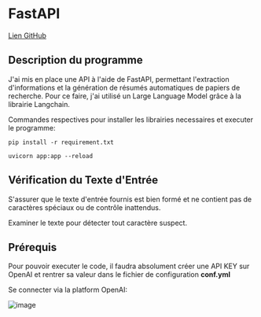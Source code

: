 # FastAPI

[Lien GitHub](https://github.com/SebastiaSerena/FastAPI)


## Description du programme

J'ai mis en place une API à l'aide de FastAPI, permettant l'extraction d'informations et la génération de résumés automatiques de papiers de recherche. Pour ce faire, j'ai utilisé un Large Language Model grâce à la librairie Langchain.

Commandes respectives pour installer les librairies necessaires et executer le programme:

```
pip install -r requirement.txt

uvicorn app:app --reload

```

## Vérification du Texte d'Entrée

S'assurer que le texte d'entrée fournis est bien formé et ne contient pas de caractères spéciaux ou de contrôle inattendus. 

Examiner le texte pour détecter tout caractère suspect.


## Prérequis

Pour pouvoir executer le code, il faudra absolument créer une API KEY sur OpenAI et rentrer sa valeur dans le fichier de configuration **conf.yml**

Se connecter via la platform OpenAI:

![image](https://github.com/SebastiaSerena/FastAPI/assets/103116255/156a99b6-1ed9-4b9c-8eae-9087d8b7395b)



